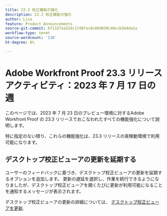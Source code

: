 ```yaml
---
title: 23.3 校正機能の強化
description: 23.3 校正機能の強化
author: Lisa
feature: Product Announcements
source-git-commit: 6f1327ea52dc17d8fac0c80d030c40ccb5b4da2a
workflow-type: tm+mt
source-wordcount: '116'
ht-degree: 0%

---
```


# Adobe Workfront Proof 23.3 リリースアクティビティ：2023 年 7 月 17 日の週

このページでは、2023 年 7 月 23 日のプレビュー環境に対するAdobe Workfront Proof の 23.3 リリースでおこなわれたすべての機能強化について説明します。

特に指定のない限り、これらの機能強化は、23.3 リリースの実稼動環境で利用可能になります。

## デスクトップ校正ビューアの更新を延期する

ユーザーのフィードバックに基づき、デスクトップ校正ビューアの更新を延期するオプションを追加します。 更新の遅延を選択し、作業を続行できるようになりましたが、デスクトップ校正ビューアを開くたびに更新が利用可能になることを通知するメッセージが表示されます。

デスクトップ校正ビューアの更新の詳細については、 [デスクトップ校正ビューアを更新](/help/quicksilver/review-and-approve-work/proofing/use-the-desktop-proofing-viewer/update-the-desktop-proofing-viewer.md).
